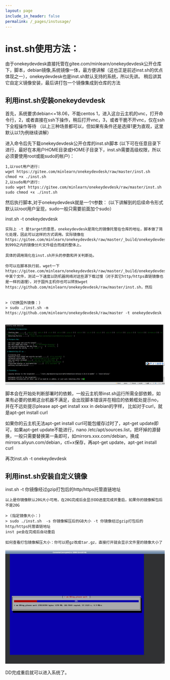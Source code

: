 ```yaml
---
layout: page
include_in_header: false
permalink: /_pages/instusage/
---
```


inst.sh使用方法：
======

由于onekeydevdesk直接托管在gitee.com/minlearn/onekeydevdesk公开仓库下，脚本，debian镜像,系统镜像一体，最方便讲解（这也正是前述inst.sh的优点体现之一），onekeydevdesk也是inst.sh默认支持的系统，所以先讲。
稍后讲其它自定义镜像安装，最后讲打包一个镜像集成到仓库的方法

利用inst.sh安装onekeydevdesk
------

首先，系统要求debian<=18.06，不能centos
1，进入这台云主机的vnc，打开命令行，2，或者直接在ssh下操作，稍后打开vnc，3，或者干脆不开vnc，仅在ssh下全程操作等待
（以上三种场景都可以，但如果有条件还是选择1更为直观，这里默认以1为例继续讲解）

进入命令后先下载onekeydevdesk公开仓库的inst.sh脚本
(以下可在任意目录下进行，最好在本用户HOME目录或HOME子目录下，inst.sh需要高级权限，所以必须要使用root或能sudo的帐户)：
```
1,以root用户进行: 
wget https://gitee.com/minlearn/onekeydevdesk/raw/master/inst.sh
chmod +x ./inst.sh
2,以sudo用户进行: 
sudo wget https://gitee.com/minlearn/onekeydevdesk/raw/master/inst.sh
sudo chmod +x ./inst.sh
```

然后执行脚本,对于onekeydevdesk就是一个t参数：
(以下讲解到的后续命令形式默认以root用户呈现，sudo一般只需要前面加个sudo）

inst.sh -t onekeydevdesk


```
实际上 -t 是target的意思，onekeydevdesk是简化的镜像托管在仓库的地址，脚本做了简化处理，因此可以这样的方式调用。实际镜像在https://gitee.com/minlearn/onekeydevdesk/raw/master/_build/onekeydevdesk/onekeydevdesk_000到999之内的镜像分片文件组合而成的整体上。

具体的调用简化在inst.sh开头的参数和开关判断处。

你可以在脚本执行前，wget一下https://gitee.com/minlearn/onekeydevdesk/raw/master/_build/onekeydevdesk/onekeydevdesk_中某个文件，测试一下速度以防机器网络对这些源下载过慢（对于其它http/https直链镜像也是一样的道理），对于国外主机你也可以转到wget https://github.com/minlearn/onekeydevdesk/raw/master/inst.sh，然后


> (切换国外镜像：)  
> sudo ./inst.sh -m https://github.com/minlearn/onekeydevdesk/raw/master -t onekeydevdesk


```

![](runinstsh.jpg)

脚本会在开始处判断部署时的依赖，一般云主机带inst.sh运行所需全部依赖，如果有必要的依赖这台机器不满足，会出现脚本错误并在相应的依赖框处提示no，并在不远处提示please apt-get install xxx in debian的字样，
比如对于curl，就是apt-get install curl

如果你的云主机无法apt-get install curl可能包缓存过时了，apt-get update即可，如果apt-get update不能进行，nano /etc/apt/sources.list，把坏掉的源替换，一般只需要替换第一条即可，如mirrors.xxx.com/debian，换成mirrors.aliyun.com/debian，ctl+x保存，再apt-get update，apt-get install curl

再次inst.sh -t onekeydevdesk

利用inst.sh安装自定义镜像
------

inst.sh -t 你镜像经过gzip打包后的http/https托管直链地址

```
以上是你镜像默认20G大小可用，在20G完成后会显示DD进度完成并重启，如果你的镜像解包后不是20G

> (指定镜像大小：)  
> sudo ./inst.sh  -s 你镜像解压后的GB大小 -t 你镜像经过gzip打包后的http/https托管直链地址
inst pe会在完成后自动重启

如何查看打包镜像解压大小：你可以把gz改成tar.gz，直接打开就会显示文件里的镜像大小了

```

![](runinstsh2.jpg)

DD完成重启就可以进入系统了。


